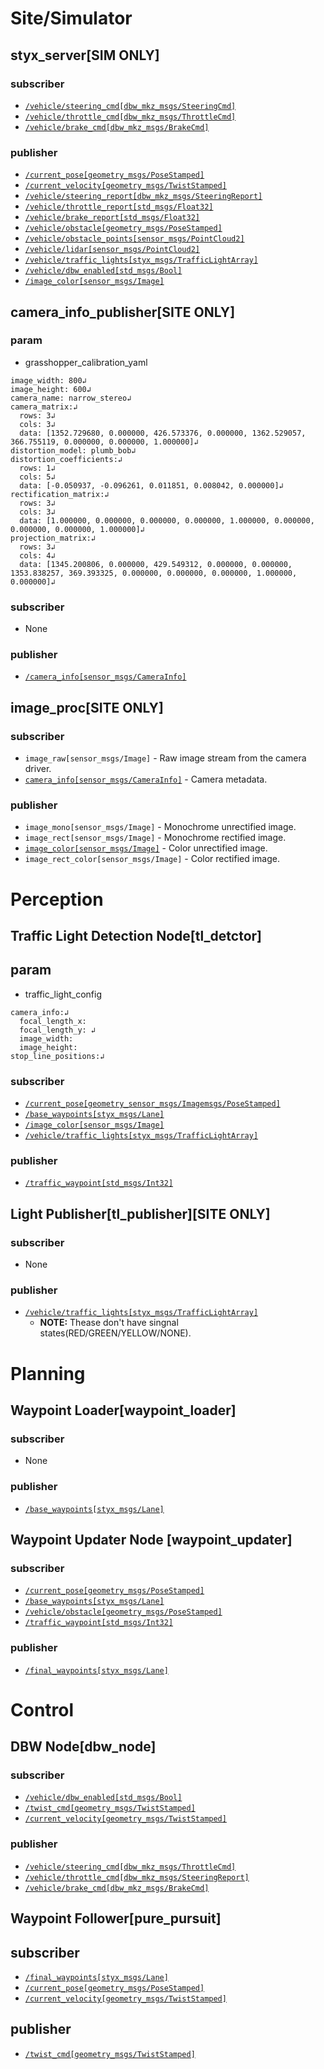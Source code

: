 # Site/Simulator

## styx_server[SIM ONLY]

### subscriber
- [`/vehicle/steering_cmd[dbw_mkz_msgs/SteeringCmd]`](./msg.md#steering_cmd)
- [`/vehicle/throttle_cmd[dbw_mkz_msgs/ThrottleCmd]`](./msg.md#throttle_cmd)
- [`/vehicle/brake_cmd[dbw_mkz_msgs/BrakeCmd]`](./msg.md#brake_cmd)

### publisher
- [`/current_pose[geometry_msgs/PoseStamped]`](./msg.md#current_pose)
- [`/current_velocity[geometry_msgs/TwistStamped]`](./msg.md#current_velocity)
- [`/vehicle/steering_report[dbw_mkz_msgs/SteeringReport]`](./msg.md#steering_report)
- [`/vehicle/throttle_report[std_msgs/Float32]`](./msg.md#throttle_report)
- [`/vehicle/brake_report[std_msgs/Float32]`](./msg.md#brake_report)
- [`/vehicle/obstacle[geometry_msgs/PoseStamped]`](./msg.md#obstacle)
- [`/vehicle/obstacle_points[sensor_msgs/PointCloud2]`](./msg.md#obstacle_points)
- [`/vehicle/lidar[sensor_msgs/PointCloud2]`](./msg.md#lidar)
- [`/vehicle/traffic_lights[styx_msgs/TrafficLightArray]`](./msg.md#traffic_lights)
- [`/vehicle/dbw_enabled[std_msgs/Bool]`](./msg.md#dbw_enabled)
- [`/image_color[sensor_msgs/Image]`](./msg.md#image_color)

## camera_info_publisher[SITE ONLY]

### param
- grasshopper_calibration_yaml
~~~
image_width: 800↲
image_height: 600↲
camera_name: narrow_stereo↲
camera_matrix:↲
  rows: 3↲
  cols: 3↲
  data: [1352.729680, 0.000000, 426.573376, 0.000000, 1362.529057, 366.755119, 0.000000, 0.000000, 1.000000]↲
distortion_model: plumb_bob↲
distortion_coefficients:↲
  rows: 1↲
  cols: 5↲
  data: [-0.050937, -0.096261, 0.011851, 0.008042, 0.000000]↲
rectification_matrix:↲
  rows: 3↲
  cols: 3↲
  data: [1.000000, 0.000000, 0.000000, 0.000000, 1.000000, 0.000000, 0.000000, 0.000000, 1.000000]↲
projection_matrix:↲
  rows: 3↲
  cols: 4↲
  data: [1345.200806, 0.000000, 429.549312, 0.000000, 0.000000, 1353.838257, 369.393325, 0.000000, 0.000000, 0.000000, 1.000000, 0.000000]↲
~~~ 

### subscriber 
- None

### publisher
- [`/camera_info[sensor_msgs/CameraInfo]`](./msg.md#camera_info)

## image_proc[SITE ONLY]

### subscriber 
- `image_raw[sensor_msgs/Image]` - Raw image stream from the camera driver.
-  [`camera_info[sensor_msgs/CameraInfo]`](./msg.md#camera_info) - Camera metadata.

### publisher
- `image_mono[sensor_msgs/Image]` - Monochrome unrectified image.
- `image_rect[sensor_msgs/Image]` - Monochrome rectified image.
- [`image_color[sensor_msgs/Image]`](./msg.md#image_color) - Color unrectified image.
- `image_rect_color[sensor_msgs/Image]` - Color rectified image.

# Perception

## Traffic Light Detection Node[tl_detctor]
## param

- traffic_light_config
~~~
camera_info:↲
  focal_length_x: 
  focal_length_y: ↲
  image_width: 
  image_height: 
stop_line_positions:↲
~~~

### subscriber 
- [`/current_pose[geometry_sensor_msgs/Imagemsgs/PoseStamped]`](./msg.md#current_pose)
- [`/base_waypoints[styx_msgs/Lane]`](./msg.md#base_waypoints)
- [`/image_color[sensor_msgs/Image]`](./msg.md#image_color)
- [`/vehicle/traffic_lights[styx_msgs/TrafficLightArray]`](./msg.md#traffic_lights)

### publisher
- [`/traffic_waypoint[std_msgs/Int32]`](./msg.md#traffic_waypoint)

## Light Publisher[tl_publisher][SITE ONLY]

### subscriber 
- None

### publisher
- [`/vehicle/traffic_lights[styx_msgs/TrafficLightArray]`](./msg.md#traffic_lights)
    - **NOTE:** Thease don't have singnal states(RED/GREEN/YELLOW/NONE).

# Planning
## Waypoint Loader[waypoint_loader]

### subscriber 
- None

### publisher
- [`/base_waypoints[styx_msgs/Lane]`](./msg.md#base_waypoints)

## Waypoint Updater Node [waypoint_updater]

### subscriber 
- [`/current_pose[geometry_msgs/PoseStamped]`](./msg.md#current_pose)
- [`/base_waypoints[styx_msgs/Lane]`](./msg.md#base_waypoints)
- [`/vehicle/obstacle[geometry_msgs/PoseStamped]`](./msg.md#obstacle)
- [`/traffic_waypoint[std_msgs/Int32]`](./msg.md#traffic_waypoint)

### publisher
- [`/final_waypoints[styx_msgs/Lane]`](./msg.md#final_waypoints)

# Control

## DBW Node[dbw_node]
### subscriber 
- [`/vehicle/dbw_enabled[std_msgs/Bool]`](./msg.md#dbw_enabled)
- [`/twist_cmd[geometry_msgs/TwistStamped]`](./msg.md#twist_cmd)
- [`/current_velocity[geometry_msgs/TwistStamped]`](./msg.md#current_velocity)

### publisher
- [`/vehicle/steering_cmd[dbw_mkz_msgs/ThrottleCmd]`](./msg.md#steering_cmd)
- [`/vehicle/throttle_cmd[dbw_mkz_msgs/SteeringReport]`](./msg.md#throttle_cmd)
- [`/vehicle/brake_cmd[dbw_mkz_msgs/BrakeCmd]`](./msg.md#brake_cmd)

## Waypoint Follower[pure_pursuit]
## subscriber 
- [`/final_waypoints[styx_msgs/Lane]`](./msg.md#final_waypoints)
- [`/current_pose[geometry_msgs/PoseStamped]`](./msg.md#current_pose)
- [`/current_velocity[geometry_msgs/TwistStamped]`](./msg.md#current_velocity)

## publisher
- [`/twist_cmd[geometry_msgs/TwistStamped]`](./msg.md#twist_cmd)
